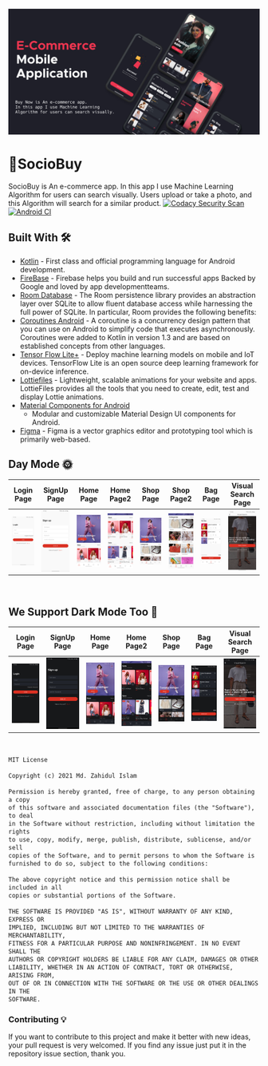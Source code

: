 ![GitHub Cards Preview](https://github.com/JahidHasanCO/BuyNow-App/blob/master/ART/cover.png)

# 🔖SocioBuy
SocioBuy is An e-commerce app. In this app I use Machine Learning Algorithm for users can search visually. Users upload or take a photo, and this Algorithm will search for a similar product.
[![Codacy Security Scan](https://github.com/JahidHasanCO/BuyNow-App/actions/workflows/codacy-analysis.yml/badge.svg?branch=master)](https://github.com/JahidHasanCO/BuyNow-App/actions/workflows/codacy-analysis.yml) [![Android CI](https://github.com/JahidHasanCO/BuyNow.-The-E-commerce-App/actions/workflows/android.yml/badge.svg?branch=master)](https://github.com/JahidHasanCO/BuyNow.-The-E-commerce-App/actions/workflows/android.yml)

## Built With 🛠

- [Kotlin](https://kotlinlang.org/) - First class and official programming language for Android
  development.
- [FireBase](https://firebase.google.com/) - Firebase helps you build and run successful apps Backed by Google and loved by    app developmentteams.
- [Room Database](https://developer.android.com/training/data-storage/room) - The Room persistence library provides an abstraction layer over SQLite to allow fluent database access while harnessing the full power of SQLite. In particular, Room provides the following benefits:
- [Coroutines Android](https://developer.android.com/kotlin/coroutines) - A coroutine is a concurrency design pattern that you can use on Android to simplify code that executes asynchronously. Coroutines were added to Kotlin in version 1.3 and are based on established concepts from other languages.
- [Tensor Flow Lite+](https://www.tensorflow.org/lite) - Deploy machine learning models on mobile and IoT devices. TensorFlow Lite is an open     source deep learning framework for on-device inference.
- [Lottiefiles](https://lottiefiles.com/) - Lightweight, scalable animations for your website and apps. LottieFiles provides all the tools that you need to create, edit, test and display Lottie animations.
- [Material Components for Android](https://github.com/material-components/material-components-android)
  - Modular and customizable Material Design UI components for Android.
- [Figma](https://figma.com/) - Figma is a vector graphics editor and prototyping tool which is
  primarily web-based.


## Day Mode 🌞
Login Page | SignUp Page | Home Page | Home Page2 | Shop Page | Shop Page2 | Bag Page | Visual Search Page
--- | --- | --- |--- |--- |--- |--- |---  
![](https://github.com/JahidHasanCO/BuyNow-App/blob/master/ART/Login_activity.png) | ![](https://github.com/JahidHasanCO/BuyNow-App/blob/master/ART/SignUp_activity.png) | ![](https://github.com/JahidHasanCO/BuyNow-App/blob/master/ART/Home_activity.png) | ![](https://github.com/JahidHasanCO/BuyNow-App/blob/master/ART/Home_activity2.png) | ![](https://github.com/JahidHasanCO/BuyNow-App/blob/master/ART/Shop.png) | ![](https://github.com/JahidHasanCO/BuyNow-App/blob/master/ART/Shop2.png) | ![](https://github.com/JahidHasanCO/BuyNow-App/blob/master/ART/Bag_activity.png) | ![](https://github.com/JahidHasanCO/BuyNow-App/blob/master/ART/Visual_search_activity.png) 

<br />

## We Support Dark Mode Too 🌚
Login Page | SignUp Page | Home Page | Home Page2 | Shop Page | Bag Page | Visual Search Page
--- | --- | --- |--- |--- |--- |--- 
![](https://github.com/JahidHasanCO/BuyNow-App/blob/master/ART/Login_activity_dark.png) | ![](https://github.com/JahidHasanCO/BuyNow-App/blob/master/ART/SignUp_activity_dark.png) | ![](https://github.com/JahidHasanCO/BuyNow-App/blob/master/ART/Home_activity_dark.png) | ![](https://github.com/JahidHasanCO/BuyNow-App/blob/master/ART/Home_activity2_dark.png) | ![](https://github.com/JahidHasanCO/BuyNow-App/blob/master/ART/Shop_dark.png) |  ![](https://github.com/JahidHasanCO/BuyNow-App/blob/master/ART/Bag_activity_dark.png) | ![](https://github.com/JahidHasanCO/BuyNow-App/blob/master/ART/Visual_search_activity_dark.png) 

<br />

```
MIT License

Copyright (c) 2021 Md. Zahidul Islam

Permission is hereby granted, free of charge, to any person obtaining a copy
of this software and associated documentation files (the "Software"), to deal
in the Software without restriction, including without limitation the rights
to use, copy, modify, merge, publish, distribute, sublicense, and/or sell
copies of the Software, and to permit persons to whom the Software is
furnished to do so, subject to the following conditions:

The above copyright notice and this permission notice shall be included in all
copies or substantial portions of the Software.

THE SOFTWARE IS PROVIDED "AS IS", WITHOUT WARRANTY OF ANY KIND, EXPRESS OR
IMPLIED, INCLUDING BUT NOT LIMITED TO THE WARRANTIES OF MERCHANTABILITY,
FITNESS FOR A PARTICULAR PURPOSE AND NONINFRINGEMENT. IN NO EVENT SHALL THE
AUTHORS OR COPYRIGHT HOLDERS BE LIABLE FOR ANY CLAIM, DAMAGES OR OTHER
LIABILITY, WHETHER IN AN ACTION OF CONTRACT, TORT OR OTHERWISE, ARISING FROM,
OUT OF OR IN CONNECTION WITH THE SOFTWARE OR THE USE OR OTHER DEALINGS IN THE
SOFTWARE.
```

### Contributing 💡
If you want to contribute to this project and make it better with new ideas, your pull request is very welcomed.
If you find any issue just put it in the repository issue section, thank you.

